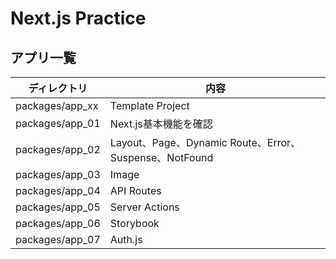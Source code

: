 # Next.js Practice

## アプリ一覧

| ディレクトリ    | 内容                                                   |
| --------------- | ------------------------------------------------------ |
| packages/app_xx | Template Project                                       |
| packages/app_01 | Next.js基本機能を確認                                  |
| packages/app_02 | Layout、Page、Dynamic Route、Error、Suspense、NotFound |
| packages/app_03 | Image                                                  |
| packages/app_04 | API Routes                                             |
| packages/app_05 | Server Actions                                         |
| packages/app_06 | Storybook                                              |
| packages/app_07 | Auth.js                                                |
